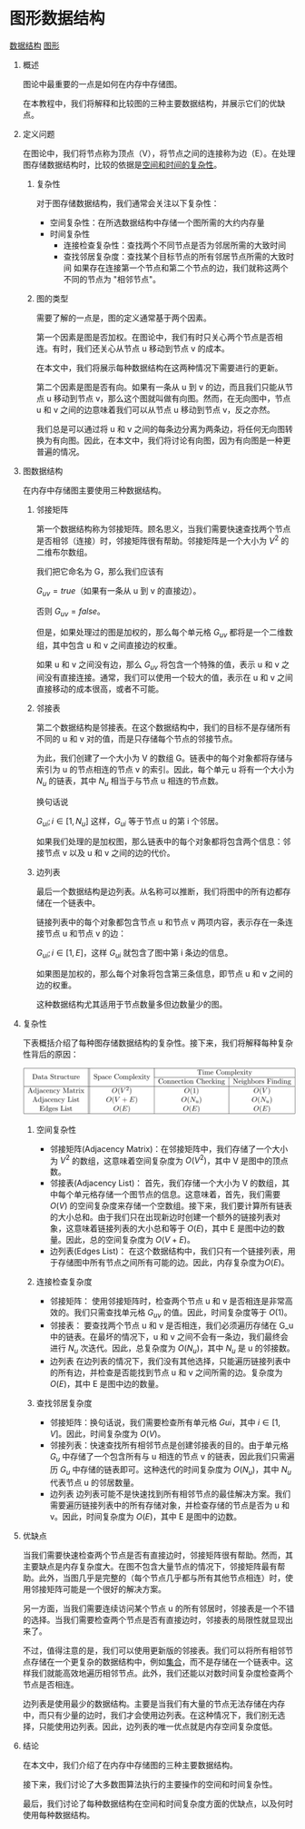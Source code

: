 # 图形数据结构

[数据结构](https://www.baeldung.com/cs/category/data-structures) [图形](https://www.baeldung.com/cs/category/graph-theory/graphs)

1. 概述

    图论中最重要的一点是如何在内存中存储图。

    在本教程中，我们将解释和比较图的三种主要数据结构，并展示它们的优缺点。

2. 定义问题

    在图论中，我们将节点称为顶点（V），将节点之间的连接称为边（E）。在处理图存储数据结构时，比较的依据是[空间和时间的复杂性](https://www.baeldung.com/java-algorithm-complexity)。

    1. 复杂性

        对于图存储数据结构，我们通常会关注以下复杂性：

        - 空间复杂性：在所选数据结构中存储一个图所需的大约内存量
        - 时间复杂性
          - 连接检查复杂性：查找两个不同节点是否为邻居所需的大致时间
          - 查找邻居复杂度：查找某个目标节点的所有邻居节点所需的大致时间
        如果存在连接第一个节点和第二个节点的边，我们就称这两个不同的节点为 "相邻节点"。

    2. 图的类型

        需要了解的一点是，图的定义通常基于两个因素。

        第一个因素是图是否加权。在图论中，我们有时只关心两个节点是否相连。有时，我们还关心从节点 u 移动到节点 v 的成本。

        在本文中，我们将展示每种数据结构在这两种情况下需要进行的更新。

        第二个因素是图是否有向。如果有一条从 u 到 v 的边，而且我们只能从节点 u 移动到节点 v，那么这个图就叫做有向图。然而，在无向图中，节点 u 和 v 之间的边意味着我们可以从节点 u 移动到节点 v，反之亦然。

        我们总是可以通过将 u 和 v 之间的每条边分离为两条边，将任何无向图转换为有向图。因此，在本文中，我们将讨论有向图，因为有向图是一种更普遍的情况。

3. 图数据结构

    在内存中存储图主要使用三种数据结构。

    1. 邻接矩阵

        第一个数据结构称为邻接矩阵。顾名思义，当我们需要快速查找两个节点是否相邻（连接）时，邻接矩阵很有帮助。邻接矩阵是一个大小为 $V^2$ 的二维布尔数组。

        我们把它命名为 G，那么我们应该有

        $G_{uv} = true$（如果有一条从 u 到 v 的直接边）。

        否则 $G_{uv} = false$。

        但是，如果处理过的图是加权的，那么每个单元格 $G_{uv}$ 都将是一个二维数组，其中包含 u 和 v 之间直接边的权重。

        如果 u 和 v 之间没有边，那么 $G_{uv}$ 将包含一个特殊的值，表示 u 和 v 之间没有直接连接。通常，我们可以使用一个较大的值，表示在 u 和 v 之间直接移动的成本很高，或者不可能。

    2. 邻接表

        第二个数据结构是邻接表。在这个数据结构中，我们的目标不是存储所有不同的 u 和 v 对的值，而是只存储每个节点的邻接节点。

        为此，我们创建了一个大小为 V 的数组 G。链表中的每个对象都将存储与索引为 u 的节点相连的节点 v 的索引。因此，每个单元 u 将有一个大小为 $N_u$ 的链表，其中 $N_u$ 相当于与节点 u 相连的节点数。

        换句话说

        $G_{ui};i\in[1, N_u]$ 这样，$G_{ui}$ 等于节点 u 的第 i 个邻居。

        如果我们处理的是加权图，那么链表中的每个对象都将包含两个信息：邻接节点 v 以及 u 和 v 之间的边的代价。

    3. 边列表

        最后一个数据结构是边列表。从名称可以推断，我们将图中的所有边都存储在一个链表中。

        链接列表中的每个对象都包含节点 u 和节点 v 两项内容，表示存在一条连接节点 u 和节点 v 的边：

        $G_{ui};i\in[1, E]$，这样 $G_{ui}$ 就包含了图中第 i 条边的信息。

        如果图是加权的，那么每个对象将包含第三条信息，即节点 u 和 v 之间的边的权重。

        这种数据结构尤其适用于节点数量多但边数量少的图。

4. 复杂性

    下表概括介绍了每种图存储数据结构的复杂性。接下来，我们将解释每种复杂性背后的原因：

    ![由 QuickLaTeX.com 渲染](pic/quicklatex.com-7cf0c5b1720c3c662dd9fee02e1c0bf2_l3.svg)

    1. 空间复杂性

        - 邻接矩阵(Adjacency Matrix)：在邻接矩阵中，我们存储了一个大小为 $V^2$ 的数组，这意味着空间复杂度为 $O(V^2)$，其中 V 是图中的顶点数。
        - 邻接表(Adjacency List)： 首先，我们存储一个大小为 V 的数组，其中每个单元格存储一个图节点的信息。这意味着，首先，我们需要 $O(V)$ 的空间复杂度来存储一个空数组。接下来，我们要计算所有链表的大小总和。由于我们只在出现新边时创建一个额外的链接列表对象，这意味着链接列表的大小总和等于 $O(E)$，其中 E 是图中边的数量。因此，总的空间复杂度为 $O(V+E)$。
        - 边列表(Edges List)： 在这个数据结构中，我们只有一个链接列表，用于存储图中所有节点之间所有可能的边。因此，内存复杂度为$O(E)$。
    2. 连接检查复杂度

        - 邻接矩阵： 使用邻接矩阵时，检查两个节点 u 和 v 是否相连是非常高效的。我们只需查找单元格 $G_{uv}$ 的值。因此，时间复杂度等于 $O(1)$。
        - 邻接表： 要查找两个节点 u 和 v 是否相连，我们必须遍历存储在 G_u 中的链表。在最坏的情况下，u 和 v 之间不会有一条边，我们最终会进行 $N_u$ 次迭代。因此，总复杂度为 $O(N_u)$，其中 $N_u$ 是 u 的邻接数。
        - 边列表 在边列表的情况下，我们没有其他选择，只能遍历链接列表中的所有边，并检查是否能找到节点 u 和 v 之间所需的边。复杂度为 $O(E)$，其中 E 是图中边的数量。
    3. 查找邻居复杂度

        - 邻接矩阵：换句话说，我们需要检查所有单元格 $G{ui}$，其中 $i\in[1, V]$。因此，时间复杂度为 $O(V)$。
        - 邻接列表：快速查找所有相邻节点是创建邻接表的目的。由于单元格 $G_u$ 中存储了一个包含所有与 u 相连的节点 v 的链表，因此我们只需遍历 $G_u$ 中存储的链表即可。这种迭代的时间复杂度为 $O(N_u)$，其中 $N_u$ 代表节点 u 的邻居数量。
        - 边列表 边列表可能不是快速找到所有相邻节点的最佳解决方案。我们需要遍历链接列表中的所有存储对象，并检查存储的节点是否为 u 和 v。因此，时间复杂度为 $O(E)$，其中 E 是图中的边数。
5. 优缺点

    当我们需要快速检查两个节点是否有直接边时，邻接矩阵很有帮助。然而，其主要缺点是内存复杂度大。在图不包含大量节点的情况下，邻接矩阵最有帮助。此外，当图几乎是完整的（每个节点几乎都与所有其他节点相连）时，使用邻接矩阵可能是一个很好的解决方案。

    另一方面，当我们需要连续访问某个节点 u 的所有邻居时，邻接表是一个不错的选择。当我们需要检查两个节点是否有直接边时，邻接表的局限性就显现出来了。

    不过，值得注意的是，我们可以使用更新版的邻接表。我们可以将所有相邻节点存储在一个更复杂的数据结构中，例如[集合](https://www.baeldung.com/java-collections)，而不是存储在一个链表中。这样我们就能高效地遍历相邻节点。此外，我们还能以对数时间复杂度检查两个节点是否相连。

    边列表是使用最少的数据结构。主要是当我们有大量的节点无法存储在内存中，而只有少量的边时，我们才会使用边列表。在这种情况下，我们别无选择，只能使用边列表。因此，边列表的唯一优点就是内存空间复杂度低。

6. 结论

    在本文中，我们介绍了在内存中存储图的三种主要数据结构。

    接下来，我们讨论了大多数图算法执行的主要操作的空间和时间复杂性。

    最后，我们讨论了每种数据结构在空间和时间复杂度方面的优缺点，以及何时使用每种数据结构。
